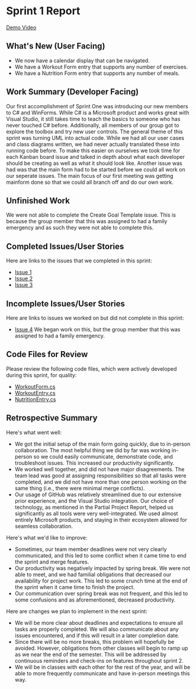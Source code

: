 # Sprint 1 Report 
[Demo Video](https://youtu.be/wqiolzAXRUc)

## What's New (User Facing)
 * We now have a calendar display that can be navigated.
 * We have a Workout Form entry that supports any number of exercises.
 * We have a Nutrition Form entry that supports any number of meals.

## Work Summary (Developer Facing)
Our first accomplishment of Sprint One was introducing our new members to C# and WinForms. While C# is a Microsoft product and works great with Visual Studio, it still takes time to teach the basics to someone who has never touched C# before. Additionally, all members of our group got to explore the toolbox and try new user controls. The general theme of this sprint was turning UML into actual code. While we had all our user cases and class diagrams written, we had never actually translated these into running code before. To make this easier on ourselves we took time for each Kanban board issue and talked in depth about what each developer should be creating as well as what it should look like.  Another issue was had was that the main form had to be started before we could all work on our seperate issues. The main focus of our first meeting was getting mainform done so that we could all branch off and do our own work.

## Unfinished Work
We were not able to complete the Create Goal Template issue. This is because the group member that this was assigned to had a family emergency and as such they were not able to complete this.

## Completed Issues/User Stories
Here are links to the issues that we completed in this sprint:
 * [Issue 1](https://github.com/calebh13/fitness-tracker-app/issues/1)
 * [Issue 2](https://github.com/calebh13/fitness-tracker-app/issues/2)
 * [Issue 3](https://github.com/calebh13/fitness-tracker-app/issues/3)

 ## Incomplete Issues/User Stories
 Here are links to issues we worked on but did not complete in this sprint:
 
 * [Issue 4](https://github.com/calebh13/fitness-tracker-app/issues/4) We began work on this, but the group member that this was assigned to had a family emergency.

## Code Files for Review
Please review the following code files, which were actively developed during this sprint, for quality:
 * [WorkoutForm.cs](https://github.com/calebh13/fitness-tracker-app/blob/main/Fitness%20Tracker%20App/WorkoutForm.cs)
 * [WorkoutEntry.cs](https://github.com/calebh13/fitness-tracker-app/blob/main/Fitness%20Tracker%20App/workoutEntry.cs)
 * [NutritionEntry.cs](https://github.com/calebh13/fitness-tracker-app/blob/main/Fitness%20Tracker%20App/NutritionEntry.cs)
 
## Retrospective Summary
Here's what went well:
  * We got the initial setup of the main form going quickly, due to in-person collaboration. The most helpful thing we did by far was working in-person so we could easily communicate, demonstrate code, and troubleshoot issues. This increased our productivity significantly.
  * We worked well together, and did not have major disagreements. The team lead was good at assigning responsibilities so that all tasks were completed, and we did not have more than one person working on the same thing (i.e., there were minimal merge conflicts).
  * Our usage of GitHub was relatively streamlined due to our extensive prior experience, and the Visual Studio integration. Our choice of technology, as mentioned in the Partial Project Report, helped us significantly as all tools were very well-integrated. We used almost entirely Microsoft products, and staying in their ecosystem allowed for seamless collaboration.
 
Here's what we'd like to improve:
   * Sometimes, our team member deadlines were not very clearly communicated, and this led to some conflict when it came time to end the sprint and merge features.
   * Our productivity was negatively impacted by spring break. We were not able to meet, and we had familial obligations that decreased our availability for project work. This led to some crunch time at the end of the sprint when it came time to finish the project.
   * Our communication over spring break was not frequent, and this led to some confusions and as aforementioned, decreased productivity.
  
Here are changes we plan to implement in the next sprint:
   * We will be more clear about deadlines and expectations to ensure all tasks are properly completed. We will also communicate about any issues encountered, and if this will result in a later completion date.
   * Since there will be no more breaks, this problem will hopefully be avoided. However, obligations from other classes will begin to ramp up as we near the end of the semester. This will be addressed by continuous reminders and check-ins on features throughout sprint 2.
   * We will be in classes with each other for the rest of the year, and will be able to more frequently communicate and have in-person meetings this way.
